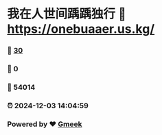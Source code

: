 # 我在人世间踽踽独行 :link: https://onebuaaer.us.kg/ 
### :page_facing_up: [30](https://onebuaaer.us.kg//tag.html) 
### :speech_balloon: 0 
### :hibiscus: 54014 
### :alarm_clock: 2024-12-03 14:04:59 
### Powered by :heart: [Gmeek](https://github.com/Meekdai/Gmeek)
